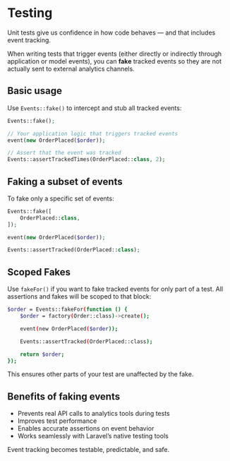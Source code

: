 # Testing

Unit tests give us confidence in how code behaves — and that includes event tracking.

When writing tests that trigger events (either directly or indirectly through application or model events), you can **fake** tracked events so they are not actually sent to external analytics channels.

## Basic usage

Use `Events::fake()` to intercept and stub all tracked events:

```php
Events::fake();

// Your application logic that triggers tracked events
event(new OrderPlaced($order));

// Assert that the event was tracked
Events::assertTrackedTimes(OrderPlaced::class, 2);
```

## Faking a subset of events

To fake only a specific set of events:

```php
Events::fake([
    OrderPlaced::class,
]);

event(new OrderPlaced($order));

Events::assertTracked(OrderPlaced::class);
```

## Scoped Fakes

Use `fakeFor()` if you want to fake tracked events for only part of a test.
All assertions and fakes will be scoped to that block:

```bash
$order = Events::fakeFor(function () {
    $order = factory(Order::class)->create();

    event(new OrderPlaced($order));

    Events::assertTracked(OrderPlaced::class);

    return $order;
});
```

This ensures other parts of your test are unaffected by the fake.

## Benefits of faking events

- Prevents real API calls to analytics tools during tests
- Improves test performance
- Enables accurate assertions on event behavior
- Works seamlessly with Laravel’s native testing tools

Event tracking becomes testable, predictable, and safe.
